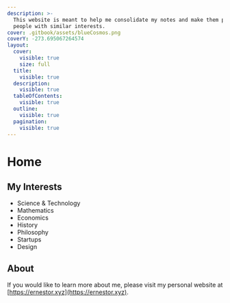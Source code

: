 ```yaml
---
description: >-
  This website is meant to help me consolidate my notes and make them public for
  people with similar interests.
cover: .gitbook/assets/blueCosmos.png
coverY: -273.695067264574
layout:
  cover:
    visible: true
    size: full
  title:
    visible: true
  description:
    visible: true
  tableOfContents:
    visible: true
  outline:
    visible: true
  pagination:
    visible: true
---
```


# Home

## My Interests

* Science & Technology
* Mathematics
* Economics
* History
* Philosophy
* Startups
* Design

## About

If you would like to learn more about me, please visit my personal website at [https://ernestor.xyz](https://ernestor.xyz).

